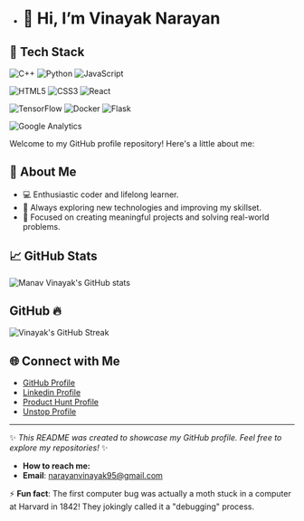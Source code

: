 - # 👋 Hi,  I’m Vinayak Narayan
## 🚀 Tech Stack

![C++](https://img.shields.io/badge/C++-blue?style=for-the-badge&logo=cplusplus)
![Python](https://img.shields.io/badge/Python-yellow?style=for-the-badge&logo=python)
![JavaScript](https://img.shields.io/badge/JavaScript-black?style=for-the-badge&logo=javascript)

![HTML5](https://img.shields.io/badge/HTML-orange?style=for-the-badge&logo=html5)
![CSS3](https://img.shields.io/badge/CSS-blue?style=for-the-badge&logo=css3)
![React](https://img.shields.io/badge/React-blue?style=for-the-badge&logo=react)

![TensorFlow](https://img.shields.io/badge/TensorFlow-orange?style=for-the-badge&logo=tensorflow)
![Docker](https://img.shields.io/badge/Docker-blue?style=for-the-badge&logo=docker)
![Flask](https://img.shields.io/badge/Flask-black?style=for-the-badge&logo=flask)

![Google Analytics](https://img.shields.io/badge/Google%20Analytics-orange?style=for-the-badge&logo=google-analytics)


Welcome to my GitHub profile repository! Here's a little about me:

## 🌟 About Me
- 💻 Enthusiastic coder and lifelong learner.
- 🌱 Always exploring new technologies and improving my skillset.
- 🎯 Focused on creating meaningful projects and solving real-world problems.

## 📈 GitHub Stats
![Manav Vinayak's GitHub stats](https://github-readme-stats.vercel.app/api?username=manavvinayak&show_icons=true&theme=radical)
##  GitHub 🔥
![Vinayak's GitHub Streak](https://streak-stats.demolab.com?user=manavvinayak&theme=radical&hide_border=true)


## 🌐 Connect with Me
- [GitHub Profile](https://github.com/manavvinayak)
- [Linkedin Profile](https://www.linkedin.com/in/cdvinayak-437bb4228/)
- [Product Hunt Profile](https://www.producthunt.com/@vinayak_narayan)
- [Unstop Profile](https://unstop.com/u/vinaysri1821)

---
✨ *This README was created to showcase my GitHub profile. Feel free to explore my repositories!* ✨
- **How to reach me:**
- **Email**: narayanvinayak95@gmail.com


⚡ **Fun fact**: The first computer bug was actually a moth stuck in a computer at Harvard in 1842!
They jokingly called it a "debugging" process.


